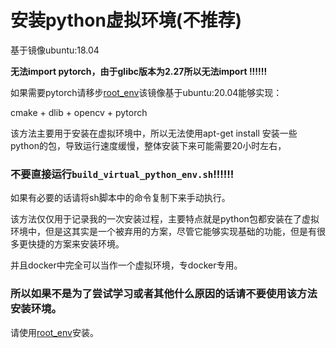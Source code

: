# 安装python虚拟环境(不推荐)

基于镜像ubuntu:18.04

**无法import pytorch，由于glibc版本为2.27所以无法import !!!!!!**

如果需要pytorch请移步[root_env](../python_root_env)该镜像基于ubuntu:20.04能够实现：

cmake + dlib + opencv + pytorch

该方法主要用于安装在虚拟环境中，所以无法使用apt-get install 安装一些python的包，导致运行速度缓慢，整体安装下来可能需要20小时左右，

### 不要直接运行`build_virtual_python_env.sh`!!!!!!

如果有必要的话请将sh脚本中的命令复制下来手动执行。

该方法仅仅用于记录我的一次安装过程，主要特点就是python包都安装在了虚拟环境中，但是这其实是一个被弃用的方案，尽管它能够实现基础的功能，但是有很多更快捷的方案来安装环境。

并且docker中完全可以当作一个虚拟环境，专docker专用。

### 所以如果不是为了尝试学习或者其他什么原因的话请不要使用该方法安装环境。

请使用[root_env](../python_root_env)安装。
